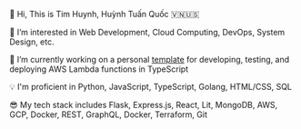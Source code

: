 👋 Hi, This is Tim Huynh, Huỳnh Tuấn Quốc 🇻🇳🇺🇸

👀 I’m interested in Web Development, Cloud Computing, DevOps, System Design, etc.

🌱 I’m currently working on a personal [template](https://github.com/TimHuynh0905/lambda-ts) for developing, testing, and deploying AWS Lambda functions in TypeScript

💡 I'm proficient in Python, JavaScript, TypeScript, Golang, HTML/CSS, SQL

😎 My tech stack includes Flask, Express.js, React, Lit, MongoDB, AWS, GCP, Docker, REST, GraphQL, Docker, Terraform, Git

<!---
TimHuynh0905/TimHuynh0905 is a ✨ special ✨ repository because its `README.md` (this file) appears on your GitHub profile.
You can click the Preview link to take a look at your changes.
--->
